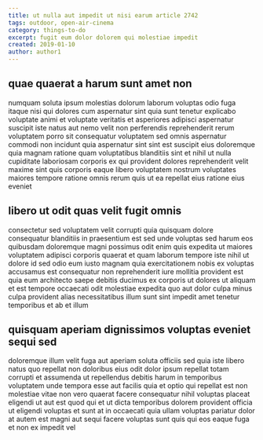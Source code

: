 ```yaml
---
title: ut nulla aut impedit ut nisi earum article 2742
tags: outdoor, open-air-cinema
category: things-to-do
excerpt: fugit eum dolor dolorem qui molestiae impedit
created: 2019-01-10
author: author1
---
```


## quae quaerat a harum sunt amet non

numquam soluta ipsum molestias dolorum laborum voluptas odio fuga itaque nisi qui dolores cum aspernatur sint quia sunt tenetur explicabo voluptate animi et voluptate veritatis et asperiores adipisci aspernatur suscipit iste natus aut nemo velit non perferendis reprehenderit rerum voluptatem porro sit consequatur voluptatem sed omnis aspernatur commodi non incidunt quia aspernatur sint sint est suscipit eius doloremque quia magnam ratione quam voluptatibus blanditiis sint et nihil ut nulla cupiditate laboriosam corporis ex qui provident dolores reprehenderit velit maxime sint quis corporis eaque libero voluptatem nostrum voluptates maiores tempore ratione omnis rerum quis ut ea repellat eius ratione eius eveniet

## libero ut odit quas velit fugit omnis

consectetur sed voluptatem velit corrupti quia quisquam dolore consequatur blanditiis in praesentium est sed unde voluptas sed harum eos quibusdam doloremque magni possimus odit enim quis expedita ut maiores voluptatem adipisci corporis quaerat et quam laborum tempore iste nihil ut dolore id sed odio eum iusto magnam quia exercitationem nobis ex voluptas accusamus est consequatur non reprehenderit iure mollitia provident est quia eum architecto saepe debitis ducimus ex corporis ut dolores ut aliquam et est tempore occaecati odit molestiae expedita quo aut dolor culpa minus culpa provident alias necessitatibus illum sunt sint impedit amet tenetur temporibus et ab et illum

## quisquam aperiam dignissimos voluptas eveniet sequi sed

doloremque illum velit fuga aut aperiam soluta officiis sed quia iste libero natus quo repellat non doloribus eius odit dolor ipsum repellat totam corrupti et assumenda ut repellendus debitis harum in temporibus voluptatem unde tempora esse aut facilis quia et optio qui repellat est non molestiae vitae non vero quaerat facere consequatur nihil voluptas placeat eligendi ut aut est quod qui et ut dicta temporibus dolorem provident officia ut eligendi voluptas et sunt at in occaecati quia ullam voluptas pariatur dolor at autem est magni aut sequi facere voluptas sunt quis qui eos eaque fuga et non ex impedit vel
